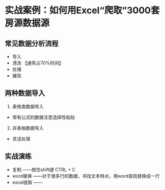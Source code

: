 #  实战案例：如何用Excel“爬取”3000套房源数据源
  
##  常见数据分析流程
  
- 导入
- 清洗 【通常占70%时间】
- 处理
- 展现
  
##  两种数据导入
  
1. 表格类数据导入
- 带有公式的数据注意选择性粘贴
  
2. 非表格数据导入
- 灵活处理
  
##  实战演练
  
  
- 复制 ——按住shift键 CTRL + C 
- word替换 ——对于很多行的数据，寻找文本特点，用word查找替换成一行
- excel提取 —— 
  
  